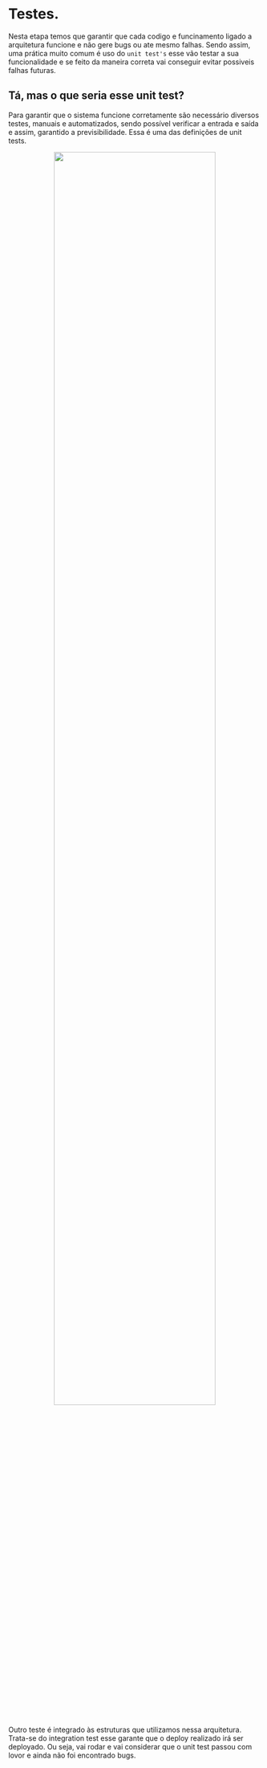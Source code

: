 # Testes.

Nesta etapa temos que garantir que cada codigo e funcinamento ligado a arquitetura funcione e não gere bugs ou ate mesmo falhas. Sendo assim, uma prática muito comum é uso do `unit test's` esse vão testar a sua funcionalidade e se feito da maneira correta vai conseguir evitar possiveis falhas futuras.

## Tá, mas o que seria esse unit test?

Para garantir que o sistema funcione corretamente são necessário diversos testes, manuais e automatizados, sendo possível verificar a entrada e saída e assim, garantido a previsibilidade. Essa é uma das definições de unit tests.

<center><img width="80%" src="https://raw.githubusercontent.com/Tiao553/Bootcamp_EngDados/infra_with_template/test/arqueotipo.png"></center>

Outro teste é integrado às estruturas que utilizamos nessa arquitetura. Trata-se do integration test esse garante que o deploy realizado irá ser deployado. Ou seja, vai rodar e vai considerar que o unit test passou com lovor e ainda não foi encontrado bugs.